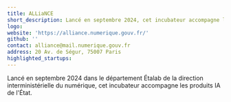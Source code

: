 ```yaml
---
title: ALLiaNCE
short_description: Lancé en septembre 2024, cet incubateur accompagne les produits IA de l'État
logo: 
website: 'https://alliance.numerique.gouv.fr/'
github: ''
contact: alliance@mail.numerique.gouv.fr
address: 20 Av. de Ségur, 75007 Paris
highlighted_startups:
---
```

Lancé en septembre 2024 dans le département Étalab de la direction interministérielle du numérique, cet incubateur accompagne les produits IA de l'État.
